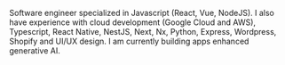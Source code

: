 
Software engineer specialized in Javascript (React, Vue, NodeJS). I also have experience with cloud development (Google Cloud and AWS), Typescript, React Native, NestJS, Next, Nx, Python, Express, Wordpress, Shopify and UI/UX design. I am currently building apps enhanced generative AI.
<!--
**alhuissi/alhuissi** is a ✨ _special_ ✨ repository because its `README.md` (this file) appears on your GitHub profile.

Here are some ideas to get you started:

- 🔭 I’m currently working on ...
- 🌱 I’m currently learning ...
- 👯 I’m looking to collaborate on ...
- 🤔 I’m looking for help with ...
- 💬 Ask me about ...
- 📫 How to reach me: ...
- 😄 Pronouns: ...
- ⚡ Fun fact: ...
-->
